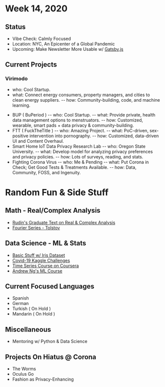 # Week 14, 2020
## Status
* Vibe Check: Calmly Focused
* Location: NYC, An Epicenter of a Global Pandemic
* Upcoming: Make Newsletter More Usable w/ [Gatsby.js](https://www.gatsbyjs.org/)

## Current Projects

### Virimodo
* who: Cool Startup.
* what: Connect energy consumers, property managers, and cities to clean energy suppliers.
-- how: Community-building, code, and machine learning.
- BUP ( BuPeriod )
-- who: Cool Startup.
-- what:  Provide private, health data management options to menstruators.
-- how:  Customized, wearable, smart pads + data privacy & community-building.
- FTT ( FuckTheTitle )
-- who:  Amazing Project.
-- what:  PoC-driven, sex-positive intervention into pornography.
-- how:  Customized, data-driven UI and Content Overhaul.
- Smart Home IoT Data Privacy Research Lab
-- who: Oregon State University.
-- what: Develop model for analyzing privacy preferences and privacy policies.
-- how: Lots of surveys, reading, and stats.
- Fighting Corona Virus
-- who: Me & Pending
-- what: Put Corona in Check; Get Good Tests & Treatments Available.
-- how: Data, Community, FOSS, and Ingenuity.
# Random Fun & Side Stuff

## Math - Real/Complex Analysis
* [Rudin's Graduate Text on Real & Complex Analysis](https://www.amazon.com/Real-Complex-Analysis-Higher-Mathematics/dp/0070542341)
* [Fourier Series - Tolstov](https://www.amazon.com/Fourier-Dover-Mathematics-Georgi-Tolstov-ebook/dp/B008TVG4ES)

## Data Science - ML & Stats
* [Basic Stuff w/ Iris Dataset](https://www.kaggle.com/jchen2186/machine-learning-with-iris-dataset)
* [Covid-19 Kaggle Challenges](https://www.kaggle.com/allen-institute-for-ai/CORD-19-research-challenge)
* [Time Series Course on Coursera](https://www.coursera.org/learn/practical-time-series-analysis/home/welcome)
* [Andrew Ng's ML Course](https://www.coursera.org/search?query=angdrew%20ng)

## Current Focused Languages
* Spanish
* German
* Turkish ( On Hold )
* Mandarin ( On Hold )

## Miscellaneous
* Mentoring w/ Python & Data Science

## Projects On Hiatus @ Corona
- The Worms
- Oculus Go
- Fashion as Privacy-Enhancing

